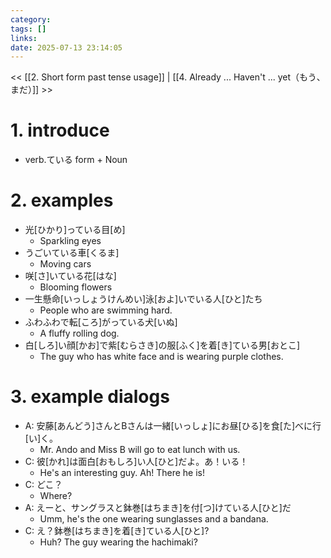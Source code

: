 ```yaml
---
category: 
tags: []
links:
date: 2025-07-13 23:14:05
---
```

<< [[2. Short form past tense usage]] | [[4. Already ... Haven't ... yet（もう、まだ）]] >>
# 1. introduce  

- verb.ている form + Noun

# 2. examples 

- 光\[ひかり\]っている目\[め\]  
    -    Sparkling eyes
- うごいている車\[くるま\]  
    -    Moving cars
- 咲\[さ\]いている花\[はな\]  
    -    Blooming flowers
- 一生懸命\[いっしょうけんめい\]泳\[およ\]いでいる人\[ひと\]たち  
    -    People who are swimming hard.
- ふわふわで転\[ころ\]がっている犬\[いぬ\]  
    -    A fluffy rolling dog.
- 白\[しろ\]い顔\[かお\]で紫\[むらさき\]の服\[ふく\]を着\[き\]ている男\[おとこ\]  
    -    The guy who has white face and is wearing purple clothes.

# 3. example dialogs  

- A: 安藤\[あんどう\]さんとBさんは一緒\[いっしょ\]にお昼\[ひる\]を食\[た\]べに行\[い\]く。  
    -    Mr. Ando and Miss B will go to eat lunch with us.
- C: 彼\[かれ\]は面白\[おもしろ\]い人\[ひと\]だよ。あ！いる！  
    -    He's an interesting guy. Ah! There he is!
- C: どこ？  
    -    Where?
- A: えーと、サングラスと鉢巻\[はちまき\]を付\[つ\]けている人\[ひと\]だ  
    -    Umm, he's the one wearing sunglasses and a bandana.
- C: え？鉢巻\[はちまき\]を着\[き\]ている人\[ひと\]?  
    -    Huh? The guy wearing the hachimaki?
      

